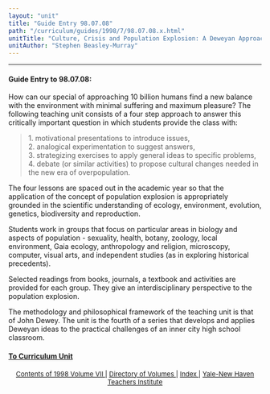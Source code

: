 ```yaml
---
layout: "unit"
title: "Guide Entry 98.07.08"
path: "/curriculum/guides/1998/7/98.07.08.x.html"
unitTitle: "Culture, Crisis and Population Explosion: A Deweyan Approach in the Classroom"
unitAuthor: "Stephen Beasley-Murray"
---
```

<body>
 <p>
 </p>
 <hr/>
 <h4>
  Guide Entry to 98.07.08:
 </h4>
 How can our special of approaching 10 billion humans find a new balance with the environment with minimal suffering and maximum pleasure?  The following teaching unit consists of a four step approach to answer this critically important question in which students provide the class with:
 <p>
 </p>
 <blockquote>
  <dl>
   <dt>
    1.  motivational presentations to introduce issues,
    <dt>
     2.  analogical experimentation to suggest answers,
     <dt>
      3.  strategizing exercises to apply general ideas to specific problems,
      <dt>
       4.  debate (or similar activities) to propose cultural changes needed in the new era of overpopulation.
      </dt>
     </dt>
    </dt>
   </dt>
  </dl>
 </blockquote>
 The four lessons are spaced out in the academic year so that the application of the concept of population explosion is appropriately grounded in the scientific understanding of ecology, environment, evolution, genetics, biodiversity and reproduction.
 <p>
  Students work in groups that focus on particular areas in biology and aspects of population - sexuality, health, botany, zoology, local environment, Gaia ecology, anthropology and religion, microscopy, computer, visual arts, and independent studies (as in exploring historical precedents).
 </p>
 <p>
  Selected readings from books, journals, a textbook and activities are provided for each group.  They give an interdisciplinary perspective to the population explosion.
 </p>
 <p>
  The methodology and philosophical framework of the teaching unit is that of John Dewey.  The unit is the fourth of a series that develops and applies Deweyan ideas to the practical challenges of an inner city high school classroom.
 </p>
 <p>
 </p>
 <p>
 </p>
 <h4>
  <a href="../../../units/1998/7/98.07.08.x.html">
   To Curriculum Unit
  </a>
 </h4>
 <center>
  <font size="-1">
   <a href="../../../units/1998/7/">
    Contents of 1998 Volume VII
   </a>
   |
   <a href="../../../units/">
    Directory of Volumes
   </a>
   |
   <a href="../../../indexes/">
    Index
   </a>
   |
   <a href="../../../../">
    Yale-New Haven Teachers Institute
   </a>
  </font>
 </center>
</body>